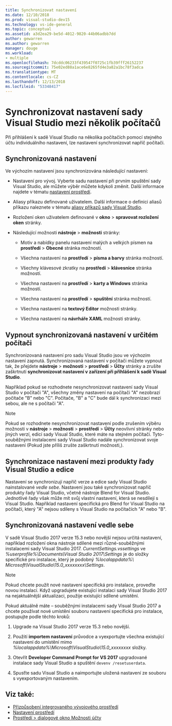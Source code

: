 ```yaml
---
title: Synchronizovat nastavení
ms.date: 12/10/2018
ms.prod: visual-studio-dev15
ms.technology: vs-ide-general
ms.topic: conceptual
ms.assetid: a3d2ea29-be5d-4012-9820-44b06adbb7dd
author: gewarren
ms.author: gewarren
manager: douge
ms.workload:
- multiple
ms.openlocfilehash: 7dcddc06233f439547f0725c1fb39fff26152237
ms.sourcegitcommit: 75e02ed88a1ace6e8265fd4e3a82a1bc78f3adca
ms.translationtype: MT
ms.contentlocale: cs-CZ
ms.lasthandoff: 12/13/2018
ms.locfileid: "53348417"
---
```

# <a name="synchronize-visual-studio-settings-across-multiple-computers"></a>Synchronizovat nastavení sady Visual Studio mezi několik počítačů

Při přihlášení k sadě Visual Studio na několika počítačích pomocí stejného účtu individuálního nastavení, lze nastavení synchronizovat napříč počítači.

## <a name="synchronized-settings"></a>Synchronizovaná nastavení

Ve výchozím nastavení jsou synchronizována následující nastavení:

- Nastavení pro vývoj. Vyberte sadu nastavení při prvním spuštění sady Visual Studio, ale můžete výběr můžete kdykoli změnit. Další informace najdete v tématu [nastavení prostředí](../ide/environment-settings.md).

- Aliasy příkazu definované uživatelem. Další informace o definici aliasů příkazu naleznete v tématu [aliasy příkazů sady Visual Studio](../ide/reference/visual-studio-command-aliases.md).

- Rozložení oken uživatelem definované v **okno** > **spravovat rozložení oken** stránky.

- Následující možnosti **nástroje** > **možnosti** stránky:

   - Motiv a nabídky panelu nastavení malých a velkých písmen na **prostředí** > **Obecné** stránka možností.

   - Všechna nastavení na **prostředí** > **písma a barvy** stránka možností.

   - Všechny klávesové zkratky na **prostředí** > **klávesnice** stránka možností.

   - Všechna nastavení na **prostředí** > **karty a Windows** stránka možností.

   - Všechna nastavení na **prostředí** > **spuštění** stránka možností.

   - Všechna nastavení na **textový Editor** možnosti stránky.

   - Všechna nastavení na **návrháře XAML** možnosti stránky.

## <a name="turn-off-synchronized-settings-on-a-particular-computer"></a>Vypnout synchronizovaná nastavení v určitém počítači

Synchronizovaná nastavení pro sadu Visual Studio jsou ve výchozím nastavení zapnutá. Synchronizovaná nastavení v počítači můžete vypnout tak, že přejdete **nástroje** > **možnosti** > **prostředí**  >   **Účty** stránky a zrušíte zaškrtnutí **synchronizovat nastavení v zařízení při přihlášení k sadě Visual Studio**.

Například pokud se rozhodnete nesynchronizovat nastavení sady Visual Studio v počítači "A", všechny změny nastavení na počítači "A" nezobrazí počítače "B" nebo "C". Počítače, "B" a "C" bude dál k synchronizaci mezi sebou, ale ne s počítači "A".

> [!NOTE]
> Pokud se rozhodnete nesynchronizovat nastavení podle zrušením výběru možnosti v **nástroje** > **možnosti** > **prostředí**  >  **Účty** neovlivní stránky nebo jiných verzí, edicí sady Visual Studio, které máte na stejném počítači. Tyto-souběžnými instalacemi sady Visual Studio nadále synchronizovat svoje nastavení (Pokud jste příliš zrušte zaškrtnutí možnosti,).

## <a name="synchronize-settings-across-visual-studio-family-products-and-editions"></a>Synchronizace nastavení mezi produkty řady Visual Studio a edice

Nastavení se synchronizují napříč verze a edice sady Visual Studio nainstalované *vedle sebe*. Nastavení jsou také synchronizovat napříč produkty řady Visual Studio, včetně nástroje Blend for Visual Studio. Jednotlivé řady však může mít svůj vlastní nastavení, která se nesdílejí s Visual Studio. Například nastavení specifická pro Blend for Visual Studio na počítači, který "A" nejsou sdíleny s Visual Studio na počítačích "A" nebo "B".

## <a name="side-by-side-synchronized-settings"></a>Synchronizovaná nastavení vedle sebe

V sadě Visual Studio 2017 verze 15.3 nebo novější nejsou určitá nastavení, například rozložení okna nástroje sdílené mezi různé-souběžnými instalacemi sady Visual Studio 2017. *CurrentSettings.vssettings* ve *%userprofile%\Documents\Visual Studio 2017\Settings* je do složky specifické pro instalace, který je podobný *%localappdata%\ Microsoft\VisualStudio\15.0_xxxxxxxx\Settings*.

> [!NOTE]
> Pokud chcete použít nové nastavení specifická pro instalace, proveďte novou instalací. Když upgradujete existující instalaci sady Visual Studio 2017 na nejaktuálnější aktualizaci, použije existující sdílené umístění.

Pokud aktuálně máte – souběžnými instalacemi sady Visual Studio 2017 a chcete používat nové umístění souboru nastavení specifická pro instalace, postupujte podle těchto kroků:

1. Upgrade na Visual Studio 2017 verze 15.3 nebo novější.

1. Použití **importem nastavení** průvodce a vyexportujte všechna existující nastavení do umístění mimo *%localappdata%\Microsoft\VisualStudio\15.0_xxxxxxxx* složky.

1. Otevřít **Developer Command Prompt for VS 2017** upgradované instalace sady Visual Studio a spuštění `devenv /resetuserdata`.

1. Spusťte sadu Visual Studio a naimportujte uložená nastavení ze souboru s vyexportovaným nastavením.

## <a name="see-also"></a>Viz také:

- [Přizpůsobení integrovaného vývojového prostředí](../ide/personalizing-the-visual-studio-ide.md)
- [Nastavení prostředí](../ide/environment-settings.md)
- [Prostředí > dialogové okno Možnosti účty](reference/accounts-environment-options-dialog-box.md)

